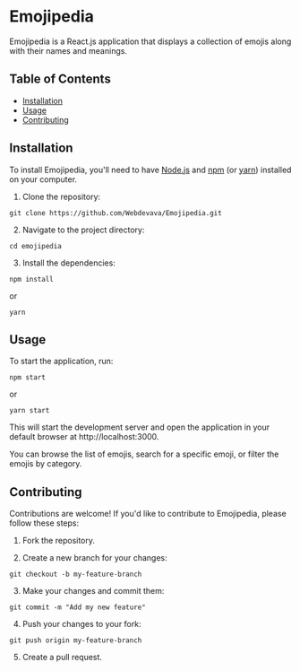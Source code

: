# Emojipedia

Emojipedia is a React.js application that displays a collection of emojis along with their names and meanings.

## Table of Contents

- [Installation](#installation)
- [Usage](#usage)
- [Contributing](#contributing)

## Installation

To install Emojipedia, you'll need to have [Node.js](https://nodejs.org/) and [npm](https://www.npmjs.com/) (or [yarn](https://yarnpkg.com/)) installed on your computer.

1. Clone the repository:

```
git clone https://github.com/Webdevava/Emojipedia.git
```

2. Navigate to the project directory:

```
cd emojipedia
```

3. Install the dependencies:

```
npm install
```

or

```
yarn
```

## Usage

To start the application, run:

```
npm start
```

or

```
yarn start
```

This will start the development server and open the application in your default browser at http://localhost:3000.

You can browse the list of emojis, search for a specific emoji, or filter the emojis by category.

## Contributing

Contributions are welcome! If you'd like to contribute to Emojipedia, please follow these steps:

1. Fork the repository.

2. Create a new branch for your changes:

```
git checkout -b my-feature-branch
```

3. Make your changes and commit them:

```
git commit -m "Add my new feature"
```

4. Push your changes to your fork:

```
git push origin my-feature-branch
```

5. Create a pull request.

